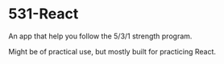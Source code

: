 # 531-React

An app that help you follow the 5/3/1 strength program.

Might be of practical use, but mostly built for practicing React.